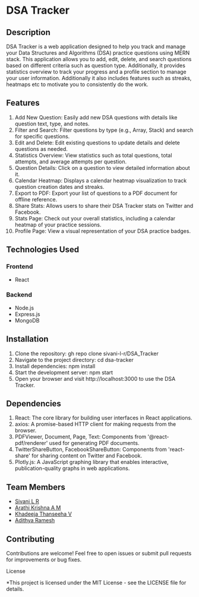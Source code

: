 # DSA Tracker


## Description
DSA Tracker is a web application designed to help you track and manage your Data Structures and Algorithms (DSA) practice questions using MERN stack. This application allows you to add, edit, delete, and search questions based on different criteria such as question type. Additionally, it provides statistics overview to track your progress and a profile section to manage your user information. Additionally it also includes features such as streaks, heatmaps etc to motivate you to consistently do the work. 

## Features

1.  Add New Question: Easily add new DSA questions with details like question text, type, and notes.
2. Filter and Search: Filter questions by type (e.g., Array, Stack) and search for specific questions.
3. Edit and Delete: Edit existing questions to update details and delete questions as needed.
4. Statistics Overview: View statistics such as total questions, total attempts, and average attempts per question.
5. Question Details: Click on a question to view detailed information about it.
6. Calendar Heatmap: Displays a calendar heatmap visualization to track question creation dates and streaks.
7. Export to PDF: Export your list of questions to a PDF document for offline reference.
8. Share Stats: Allows users to share their DSA Tracker stats on Twitter and Facebook.
9. Stats Page: Check out your overall statistics, including a calendar heatmap of your practice sessions.
10. Profile Page: View a visual representation of your DSA practice badges.


## Technologies Used

### Frontend
- React
            
### Backend
- Node.js
- Express.js
- MongoDB


## Installation
1. Clone the repository:  gh repo clone sivani-l-r/DSA_Tracker
2. Navigate to the project directory: cd dsa-tracker
3. Install dependencies: npm install
4. Start the development server: npm start
5. Open your browser and visit http://localhost:3000 to use the DSA Tracker.

## Dependencies
1. React: The core library for building user interfaces in React applications.
2. axios: A promise-based HTTP client for making requests from the browser.
3. PDFViewer, Document, Page, Text: Components from '@react-pdf/renderer' used for generating PDF documents.
4. TwitterShareButton, FacebookShareButton: Components from 'react-share' for sharing content on Twitter and Facebook.
5. Plotly.js: A JavaScript graphing library that enables interactive, publication-quality graphs in web applications.

## Team Members
- [Sivani L R](https://github.com/sivani-l-r)
- [Arathi Krishna A M](https://github.com/arathikrishnaam)
- [Khadeeja Thanseeha V ](https://github.com/khadeeja-thanseeha)
- [Adithya Ramesh](https://github.com/Adithya6ramesh)

## Contributing

Contributions are welcome! Feel free to open issues or submit pull requests for improvements or bug fixes.

License

*This project is licensed under the MIT License - see the LICENSE file for details.


